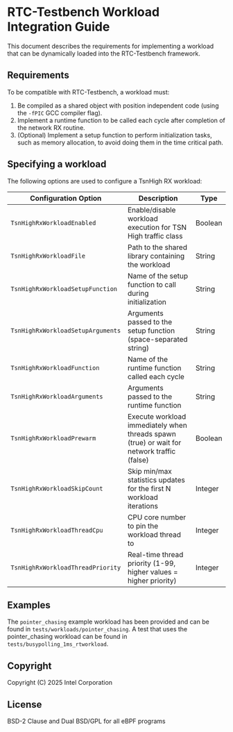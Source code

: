# RTC-Testbench Workload Integration Guide

This document describes the requirements for implementing a workload that can be dynamically loaded into the RTC-Testbench framework.

## Requirements

To be compatible with RTC-Testbench, a workload must:

1. Be compiled as a shared object with position independent code (using the `-fPIC` GCC compiler flag).
2. Implement a runtime function to be called each cycle after completion of the network RX routine.
3. (Optional) Implement a setup function to perform initialization tasks, such as memory allocation, to avoid doing them
   in the time critical path.

## Specifying a workload
The following options are used to configure a TsnHigh RX workload:

| Configuration Option | Description | Type |
|---------------------|-------------|------|
| `TsnHighRxWorkloadEnabled` | Enable/disable workload execution for TSN High traffic class | Boolean |
| `TsnHighRxWorkloadFile` | Path to the shared library containing the workload | String |
| `TsnHighRxWorkloadSetupFunction` | Name of the setup function to call during initialization | String |
| `TsnHighRxWorkloadSetupArguments` | Arguments passed to the setup function (space-separated string) | String |
| `TsnHighRxWorkloadFunction` | Name of the runtime function called each cycle | String |
| `TsnHighRxWorkloadArguments` | Arguments passed to the runtime function | String |
| `TsnHighRxWorkloadPrewarm` | Execute workload immediately when threads spawn (true) or wait for network traffic (false) | Boolean |
| `TsnHighRxWorkloadSkipCount` | Skip min/max statistics updates for the first N workload iterations | Integer |
| `TsnHighRxWorkloadThreadCpu` | CPU core number to pin the workload thread to | Integer |
| `TsnHighRxWorkloadThreadPriority` | Real-time thread priority (1-99, higher values = higher priority) | Integer |

## Examples
The `pointer_chasing` example workload has been provided and can be found in `tests/workloads/pointer_chasing`. A test that uses
the pointer_chasing workload can be found in `tests/busypolling_1ms_rtworkload`.

## Copyright

Copyright (C) 2025 Intel Corporation

## License

BSD-2 Clause and Dual BSD/GPL for all eBPF programs